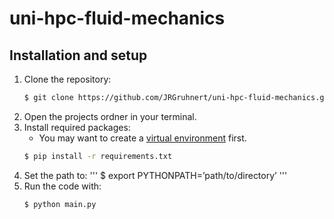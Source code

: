 # uni-hpc-fluid-mechanics

## Installation and setup

1. Clone the repository:
   ```sh
   $ git clone https://github.com/JRGruhnert/uni-hpc-fluid-mechanics.git
   ```
1. Open the projects ordner in your terminal.
2. Install required packages:
    - You may want to create a [virtual environment](https://packaging.python.org/en/latest/guides/installing-using-pip-and-virtual-environments/#creating-a-virtual-environment) first.
   ```sh
   $ pip install -r requirements.txt
   ```
4. Set the path to: 
   '''
   $ export PYTHONPATH=’path/to/directory’
   '''
5. Run the code with:
   ```sh
   $ python main.py
   ```
